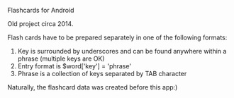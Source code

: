 Flashcards for Android

Old project circa 2014.

Flash cards have to be prepared separately in one of the following formats:
1. Key is surrounded by underscores and can be found anywhere within a phrase (multiple keys are OK)
2. Entry format is $word['key'] = 'phrase'
3. Phrase is a collection of keys separated by TAB character

Naturally, the flashcard data was created before this app:)
